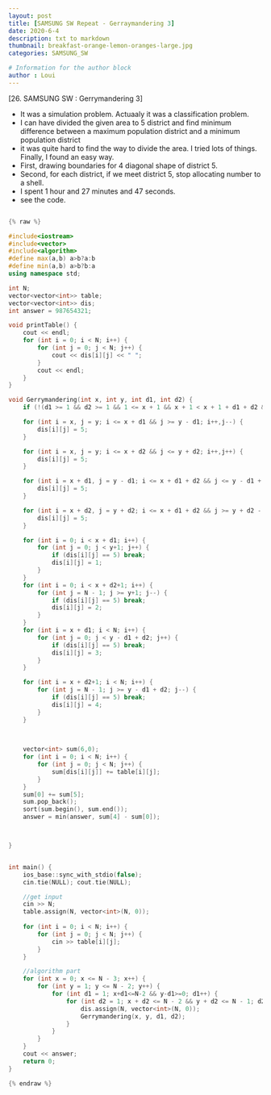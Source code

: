 ```yaml
---
layout: post
title: [SAMSUNG SW Repeat - Gerraymandering 3]
date: 2020-6-4
description: txt to markdown
thumbnail: breakfast-orange-lemon-oranges-large.jpg
categories: SAMSUNG_SW

# Information for the author block
author : Loui
---
```


﻿[26. SAMSUNG SW : Gerrymandering 3]
- It was a simulation problem. Actuaaly it was a classification problem.
- I can have divided the given area to 5 district and find minimum difference between a maximum population district and a minimum population district
- it was quite hard to find the way to divide the area. I tried lots of things. Finally, I found an easy way.
- First, drawing boundaries for 4 diagonal shape of district 5.
- Second, for each district, if we meet district 5, stop allocating number to a shell.
- I spent 1 hour and 27 minutes and 47 seconds.
- see the code.

```cpp

{% raw %}

#include<iostream>
#include<vector>
#include<algorithm>
#define max(a,b) a>b?a:b
#define min(a,b) a>b?b:a
using namespace std;

int N;
vector<vector<int>> table;
vector<vector<int>> dis;
int answer = 987654321;

void printTable() {
	cout << endl;
	for (int i = 0; i < N; i++) {
		for (int j = 0; j < N; j++) {
			cout << dis[i][j] << " ";
		}
		cout << endl;
	}
}

void Gerrymandering(int x, int y, int d1, int d2) {
	if (!(d1 >= 1 && d2 >= 1 && 1 <= x + 1 && x + 1 < x + 1 + d1 + d2 && x + 1 + d1 + d2 <= N && 1 <= y + 1 - d1 && y + 1 - d1 < y + 1 && y + 1 < y + 1 + d2 && y + 1 + d2 <= N)) return;

	for (int i = x, j = y; i <= x + d1 && j >= y - d1; i++,j--) {
		dis[i][j] = 5;
	}

	for (int i = x, j = y; i <= x + d2 && j <= y + d2; i++,j++) {
		dis[i][j] = 5;
	}

	for (int i = x + d1, j = y - d1; i <= x + d1 + d2 && j <= y - d1 + d2; i++,j++) {
		dis[i][j] = 5;
	}

	for (int i = x + d2, j = y + d2; i <= x + d1 + d2 && j >= y + d2 - d1; i++, j--) {
		dis[i][j] = 5;
	}

	for (int i = 0; i < x + d1; i++) {
		for (int j = 0; j < y+1; j++) {
			if (dis[i][j] == 5) break;
			dis[i][j] = 1;
		}
	}
	for (int i = 0; i < x + d2+1; i++) {
		for (int j = N - 1; j >= y+1; j--) {
			if (dis[i][j] == 5) break;
			dis[i][j] = 2;
		}
	}
	for (int i = x + d1; i < N; i++) {
		for (int j = 0; j < y - d1 + d2; j++) {
			if (dis[i][j] == 5) break;
			dis[i][j] = 3;
		}
	}

	for (int i = x + d2+1; i < N; i++) {
		for (int j = N - 1; j >= y - d1 + d2; j--) {
			if (dis[i][j] == 5) break;
			dis[i][j] = 4;
		}
	}

	
	
	vector<int> sum(6,0);
	for (int i = 0; i < N; i++) {
		for (int j = 0; j < N; j++) {
			sum[dis[i][j]] += table[i][j];
		}
	}
	sum[0] += sum[5];
	sum.pop_back();
	sort(sum.begin(), sum.end());
	answer = min(answer, sum[4] - sum[0]);



}


int main() {
	ios_base::sync_with_stdio(false);
	cin.tie(NULL); cout.tie(NULL);

	//get input
	cin >> N;
	table.assign(N, vector<int>(N, 0));
	
	for (int i = 0; i < N; i++) {
		for (int j = 0; j < N; j++) {
			cin >> table[i][j];
		}
	}

	//algorithm part
	for (int x = 0; x <= N - 3; x++) {
		for (int y = 1; y <= N - 2; y++) {
			for (int d1 = 1; x+d1<=N-2 && y-d1>=0; d1++) {
				for (int d2 = 1; x + d2 <= N - 2 && y + d2 <= N - 1; d2++) {
					dis.assign(N, vector<int>(N, 0));
					Gerrymandering(x, y, d1, d2);
				}
			}
		}
	}
	cout << answer;
	return 0;
}

{% endraw %}
```

